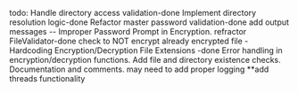 todo:
Handle directory access validation-done
Implement directory resolution logic-done
Refactor master password validation-done
add output messages -- Improper Password Prompt in Encryption.
refractor FileValidator-done
check to NOT encrypt already encrypted file - Hardcoding Encryption/Decryption File Extensions -done
Error handling in encryption/decryption functions.
Add file and directory existence checks.
Documentation and comments.
may need to add proper logging
**add threads functionality
